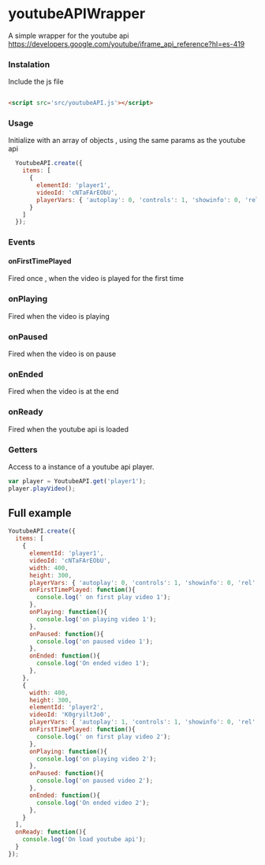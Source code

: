 # youtubeAPIWrapper

A simple wrapper for the youtube api   https://developers.google.com/youtube/iframe_api_reference?hl=es-419

### Instalation
Include the js file

```html

<script src='src/youtubeAPI.js'></script>

```

### Usage
Initialize with an array of objects , using the same params as the youtube api

```javascript
  YoutubeAPI.create({
    items: [
      {
        elementId: 'player1',
        videoId: 'cNTaFArEObU',
        playerVars: { 'autoplay': 0, 'controls': 1, 'showinfo': 0, 'rel': 0 }
      }
    ]
  });
```

### Events

#### onFirstTimePlayed
Fired once , when the video is played for the first time

### onPlaying
Fired when the video is playing

### onPaused
Fired when the video is on pause

### onEnded
Fired when the video is at the end

### onReady
Fired when the youtube api is loaded

### Getters
Access to a instance of a youtube api player.
```javascript
var player = YoutubeAPI.get('player1');
player.playVideo();
```



## Full example

```javascript
YoutubeAPI.create({
  items: [
    {
      elementId: 'player1',
      videoId: 'cNTaFArEObU',
      width: 400,
      height: 300,
      playerVars: { 'autoplay': 0, 'controls': 1, 'showinfo': 0, 'rel': 0 },
      onFirstTimePlayed: function(){
        console.log(' on first play video 1');
      },
      onPlaying: function(){
        console.log('on playing video 1');
      },
      onPaused: function(){
        console.log('on paused video 1');
      },
      onEnded: function(){
        console.log('On ended video 1');
      },
    },
    {
      width: 400,
      height: 300,
      elementId: 'player2',
      videoId: 'K0gryiltJo0',
      playerVars: { 'autoplay': 1, 'controls': 1, 'showinfo': 0, 'rel': 0 },
      onFirstTimePlayed: function(){
        console.log(' on first play video 2');
      },
      onPlaying: function(){
        console.log('on playing video 2');
      },
      onPaused: function(){
        console.log('on paused video 2');
      },
      onEnded: function(){
        console.log('On ended video 2');
      },
    }
  ],
  onReady: function(){
    console.log('On load youtube api');
  }
});
```
